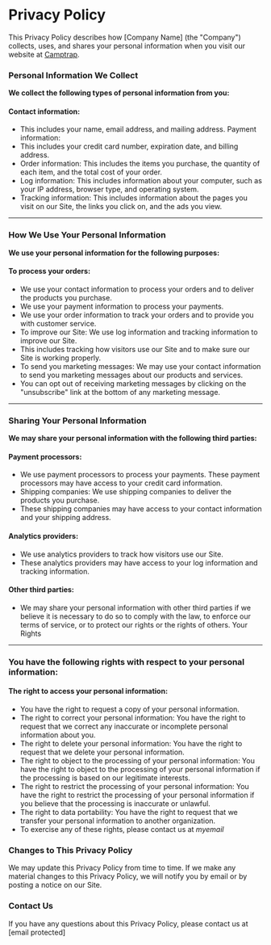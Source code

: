 # Privacy Policy

This Privacy Policy describes how [Company Name] (the "Company") collects, uses, and shares your personal information when you visit our website at [Camptrap](https://finstagram.pages.dev/).

### Personal Information We Collect

**We collect the following types of personal information from you:**

#### Contact information:

- This includes your name, email address, and mailing address.
  Payment information:
- This includes your credit card number, expiration date, and billing address.
- Order information: This includes the items you purchase, the quantity of each item, and the total cost of your order.
- Log information: This includes information about your computer, such as your IP address, browser type, and operating system.
- Tracking information: This includes information about the pages you visit on our Site, the links you click on, and the ads you view.

---

### How We Use Your Personal Information

**We use your personal information for the following purposes:**

#### To process your orders:

- We use your contact information to process your orders and to deliver the products you purchase.
- We use your payment information to process your payments.
- We use your order information to track your orders and to provide you with customer service.
- To improve our Site: We use log information and tracking information to improve our Site.
- This includes tracking how visitors use our Site and to make sure our Site is working properly.
- To send you marketing messages: We may use your contact information to send you marketing messages about our products and services.
- You can opt out of receiving marketing messages by clicking on the "unsubscribe" link at the bottom of any marketing message.

---

### Sharing Your Personal Information

**We may share your personal information with the following third parties:**

#### Payment processors:

- We use payment processors to process your payments. These payment processors may have access to your credit card information.
- Shipping companies: We use shipping companies to deliver the products you purchase.
- These shipping companies may have access to your contact information and your shipping address.

#### Analytics providers:

- We use analytics providers to track how visitors use our Site.
- These analytics providers may have access to your log information and tracking information.

#### Other third parties:

- We may share your personal information with other third parties if we believe it is necessary to do so to comply with the law, to enforce our terms of service, or to protect our rights or the rights of others.
  Your Rights

---

### You have the following rights with respect to your personal information:

#### The right to access your personal information:

- You have the right to request a copy of your personal information.
- The right to correct your personal information: You have the right to request that we correct any inaccurate or incomplete personal information about you.
- The right to delete your personal information: You have the right to request that we delete your personal information.
- The right to object to the processing of your personal information: You have the right to object to the processing of your personal information if the processing is based on our legitimate interests.
- The right to restrict the processing of your personal information: You have the right to restrict the processing of your personal information if you believe that the processing is inaccurate or unlawful.
- The right to data portability: You have the right to request that we transfer your personal information to another organization.
- To exercise any of these rights, please contact us at _myemail_

### Changes to This Privacy Policy

We may update this Privacy Policy from time to time. If we make any material changes to this Privacy Policy, we will notify you by email or by posting a notice on our Site.

### Contact Us

If you have any questions about this Privacy Policy, please contact us at [email protected]
